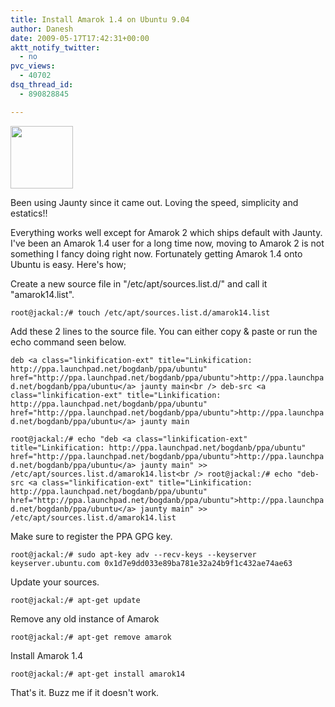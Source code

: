 ```yaml
---
title: Install Amarok 1.4 on Ubuntu 9.04
author: Danesh
date: 2009-05-17T17:42:31+00:00
aktt_notify_twitter:
  - no
pvc_views:
  - 40702
dsq_thread_id:
  - 890828845

---
```

<img loading="lazy" class="alignnone" title="Amarok Logo" src="http://farm4.static.flickr.com/3337/3538709803_e69c07498a_t.jpg" alt="" width="100" height="100" />

Been using Jaunty since it came out. Loving the speed, simplicity and estatics!!

Everything works well except for Amarok 2 which ships default with Jaunty. I've been an Amarok 1.4 user for a long time now, moving to Amarok 2 is not something I fancy doing right now. Fortunately getting Amarok 1.4 onto Ubuntu is easy. Here's how;

Create a new source file in "/etc/apt/sources.list.d/" and call it "amarok14.list".

`root@jackal:/# touch /etc/apt/sources.list.d/amarok14.list`

Add these 2 lines to the source file. You can either copy & paste or run the echo command seen below.

`deb <a class="linkification-ext" title="Linkification: http://ppa.launchpad.net/bogdanb/ppa/ubuntu" href="http://ppa.launchpad.net/bogdanb/ppa/ubuntu">http://ppa.launchpad.net/bogdanb/ppa/ubuntu</a> jaunty main<br />
deb-src <a class="linkification-ext" title="Linkification: http://ppa.launchpad.net/bogdanb/ppa/ubuntu" href="http://ppa.launchpad.net/bogdanb/ppa/ubuntu">http://ppa.launchpad.net/bogdanb/ppa/ubuntu</a> jaunty main`

`root@jackal:/# echo "deb <a class="linkification-ext" title="Linkification: http://ppa.launchpad.net/bogdanb/ppa/ubuntu" href="http://ppa.launchpad.net/bogdanb/ppa/ubuntu">http://ppa.launchpad.net/bogdanb/ppa/ubuntu</a> jaunty main" >> /etc/apt/sources.list.d/amarok14.list<br />
root@jackal:/# echo "deb-src <a class="linkification-ext" title="Linkification: http://ppa.launchpad.net/bogdanb/ppa/ubuntu" href="http://ppa.launchpad.net/bogdanb/ppa/ubuntu">http://ppa.launchpad.net/bogdanb/ppa/ubuntu</a> jaunty main" >> /etc/apt/sources.list.d/amarok14.list`

Make sure to register the PPA GPG key.

`root@jackal:/# sudo apt-key adv --recv-keys --keyserver keyserver.ubuntu.com 0x1d7e9dd033e89ba781e32a24b9f1c432ae74ae63`

Update your sources.

`root@jackal:/# apt-get update`

Remove any old instance of Amarok

`root@jackal:/# apt-get remove amarok`

Install Amarok 1.4

`root@jackal:/# apt-get install amarok14`

That's it. Buzz me if it doesn't work.